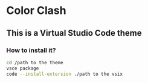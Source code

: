 # Color Clash
## This is a Virtual Studio Code theme
### How to install it?
```bash
cd /path to the theme
vsce package
code --install-extersion ./path to the vsix
```